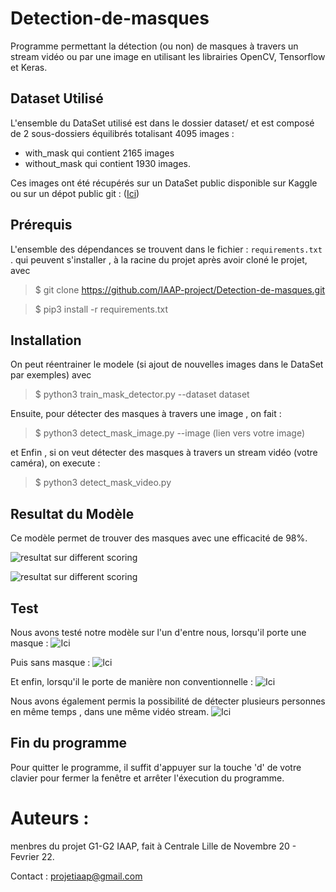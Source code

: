 # Detection-de-masques
Programme permettant la détection (ou non) de masques à travers un stream vidéo ou par une image en utilisant les librairies OpenCV, Tensorflow et Keras.


## Dataset Utilisé 
L'ensemble du DataSet utilisé est dans le dossier dataset/  et est composé de 2 sous-dossiers équilibrés totalisant 4095 images : 
- with_mask  qui contient 2165 images 
- without_mask qui contient 1930 images.

Ces images ont été récupérés sur un DataSet public disponible sur Kaggle ou sur un dépot public git : ([Ici](https://github.com/X-zhangyang/Real-World-Masked-Face-Dataset)) 

## Prérequis 
L'ensemble des dépendances se trouvent dans le fichier : 
``` requirements.txt ``` . qui peuvent s'installer , à la racine du projet après avoir cloné le projet, avec 

>$ git clone https://github.com/IAAP-project/Detection-de-masques.git 

>$ pip3 install -r requirements.txt

## Installation
 On peut réentrainer le modele (si ajout de nouvelles images dans le DataSet par exemples) avec 
 
 >$ python3 train_mask_detector.py --dataset dataset
 
 Ensuite, pour détecter des masques à travers une image , on fait : 
 
 >$ python3 detect_mask_image.py --image (lien vers votre image)

et Enfin , si on veut détecter des masques à travers un stream vidéo (votre caméra), on execute : 

>$ python3 detect_mask_video.py

## Resultat du Modèle

Ce modèle permet de trouver des masques avec une efficacité de 98%.

![resultat sur different scoring](https://github.com/IAAP-project/Detection-de-masques/blob/main/result/accuracy.png )

![resultat sur different scoring](https://github.com/IAAP-project/Detection-de-masques/blob/main/result/train.png)

## Test 
Nous avons testé notre modèle sur l'un d'entre nous, lorsqu'il porte une masque : 
![Ici](https://github.com/IAAP-project/Detection-de-masques/blob/main/result/withMask.png)

Puis sans masque : 
![Ici](https://github.com/IAAP-project/Detection-de-masques/blob/main/result/withoutMask.png)

Et enfin, lorsqu'il le porte de manière non conventionnelle : 
![Ici](https://github.com/IAAP-project/Detection-de-masques/blob/main/result/withOrWithoutMask.png)

Nous avons également permis la possibilité de détecter plusieurs personnes en même temps , dans une même vidéo stream.
![Ici](https://github.com/IAAP-project/Detection-de-masques/blob/main/result/detection_mulitple.png)


## Fin du programme 
Pour quitter le programme, il suffit d'appuyer sur la touche 'd' de votre clavier pour fermer la fenêtre et arrêter l'éxecution du programme.

# Auteurs : 
menbres du projet G1-G2 IAAP, fait à Centrale Lille de Novembre 20 - Fevrier 22.

Contact : projetiaap@gmail.com
